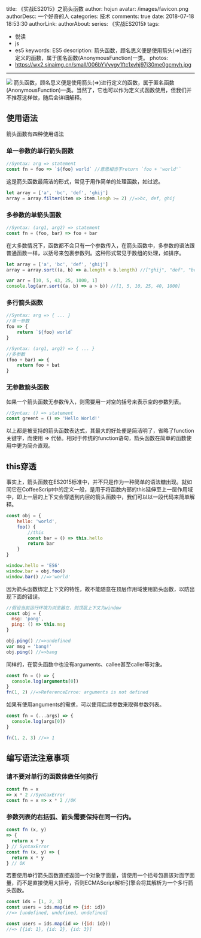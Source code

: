 title: 《实战ES2015》之箭头函数
author: hojun
avatar: /images/favicon.png
authorDesc: 一个好奇的人
categories: 技术
comments: true
date: 2018-07-18 18:53:30
authorLink:
authorAbout:
series: 《实战ES2015》
tags:
 - 悦读
 - js
 - es5
keywords: ES5
description: 箭头函数，顾名思义便是使用箭头(=>)进行定义的函数，属于匿名函数(AnonymousFunction)一类。
photos:
 - https://wx2.sinaimg.cn/small/006bYVyvgy1ftc1xvhj97j30me0gcmyh.jpg
---
![](https://wx2.sinaimg.cn/large/006bYVyvgy1ftc1xvhj97j30me0gcmyh.jpg)
箭头函数，顾名思义便是使用箭头(=>)进行定义的函数，属于匿名函数(AnonymousFunction)一类。当然了，它也可以作为定义式函数使用，但我们并不推荐这样做，随后会详细解释。

## 使用语法
箭头函数有四种使用语法
### 单一参数的单行箭头函数
```js
//Syntax: arg => statement
const fn = foo => `${foo} world` //意思相当于return `foo + 'world'`
```
这是箭头函数最简洁的形式，常见于用作简单的处理函数，如过滤。
```js
let array = ['a', 'bc', 'def', 'ghij']
array = array.filter(item => item.lengh >= 2) //=>bc, def, ghij
```
### 多参数的单箭头函数
```js
//Syntax: (arg1, arg2) => statement
const fn = (foo, bar) => foo + bar
```
在大多数情况下，函数都不会只有一个参数传入，在箭头函数中，多参数的语法跟普通函数一样，以括号来包裹参数列。这种形式常见于数组的处理，如排序。
```js
let array = ['a', 'bc', 'def', 'ghij']
array = array.sort((a, b) => a.length < b.length) //["ghij", "def", "bc", "a"]

var arr = [10, 5, 43, 25, 1000, 1]
console.log(arr.sort((a, b) => a > b)) //[1, 5, 10, 25, 40, 1000]
```
### 多行箭头函数
```js
//Syntax: arg => { ... }
//单一参数
foo => {
    return `${foo} world`
}
```
```js
//Syntax: (arg1, arg2) => { ... }
//多参数
(foo + bar) => {
    return foo + bat
}
```
### 无参数箭头函数
如果一个箭头函数无参数传入，则需要用一对空的括号来表示空的参数列表。
```js
//Syntax: () => statement
const greent = () => 'Hello World!'
```
以上都是被支持的箭头函数表达式，其最大的好处便是简洁明了，省略了function关键字，而使用 => 代替。相对于传统的function语句，箭头函数在简单的函数使用中更为简介直观。

## this穿透

事实上，箭头函数在ES2015标准中，并不只是作为一种简单的语法糖出现。就如同它在CoffeeScript中的定义一般，是用于将函数内部的this延伸至上一层作用域中，即上一层的上下文会穿透到内层的箭头函数中，我们可以以一段代码来简单解释。
```js
const obj = {
    hello: 'world',
    foo() {
        //this
        const bar = () => this.hello
        return bar
    }
}

window.hello = 'ES6'
window.bar = obj.foo()
window.bar() //=>'world'
```

因为箭头函数绑定上下文的特性，故不能随意在顶层作用域使用箭头函数，以防出现下面的错误。
```js
//假设当前运行环境为浏览器在，则顶层上下文为window
const obj = {
  msg: 'pong',
  ping: () => this.msg
}

obj.ping() //=>undefined
var msg = 'bang!'
obj.ping() //=>bang
```

同样的，在箭头函数中也没有arguments、callee甚至caller等对象。
```js
const fn = () => {
  console.log(arguments[0])
}
fn(1, 2) //=>ReferenceErroe: arguments is not defined
```
如果有使用anguments的需求，可以使用后续参数来取得参数列表。
```js
const fn = (...args) => {
  console.log(args[0])
}

fn(1, 2, 3) //=> 1
```
## 编写语法注意事项

### 请不要对单行的函数体做任何换行
```js
const fn = x
=> x * 2 //SyntaxError
const fn = x => x * 2 //OK
```
### 参数列表的右括弧、箭头需要保持在同一行内。
```js
const fn (x, y)
=> {
  return x * y
} // SyntaxError
const fn (x, y) => {
  return x * y
} // OK
```
若要使用单行箭头函数直接返回一个对象字面量，请使用一个括号包裹该对面字面量，而不是直接使用大括号，否则ECMAScript解析引擎会将其解析为一个多行箭头函数。
```js
const ids = [1, 2, 3]
const users = ids.map(id => {id: id})
//=> [undefined, undefined, undefined]

const users = ids.map(id => ({id: id}))
//=> [{id: 1}, {id: 2}, {id: 3}]
```
